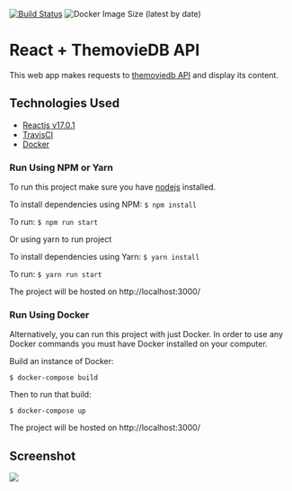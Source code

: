 [![Build Status](https://travis-ci.com/caocmai/react-themoviedb.svg?branch=main)](https://travis-ci.org/caocmai/react-themoviedb)
![Docker Image Size (latest by date)](https://img.shields.io/docker/image-size/caocmai/react-themoviedb)
# React + ThemovieDB API 
This web app makes requests to [themoviedb API](https://developers.themoviedb.org/3/getting-started/introduction) and display its content.

## Technologies Used
- [Reactjs v17.0.1](https://reactjs.org/)
- [TravisCI](https://travis-ci.com/)
- [Docker](https://www.docker.com/)

### Run Using NPM or Yarn
To run this project make sure you have [nodejs](https://nodejs.org/en/) installed. 

To install dependencies using NPM: ```$ npm install```

To run: ```$ npm run start```

Or using yarn to run project

To install dependencies using Yarn: ```$ yarn install```

To run: ```$ yarn run start```

The project will be hosted on http://localhost:3000/

### Run Using Docker
Alternatively, you can run this project with just Docker. In order to use any Docker commands you must have Docker installed on your computer.

Build an instance of Docker:

```$ docker-compose build```

Then to run that build:

```$ docker-compose up```

The project will be hosted on http://localhost:3000/

## Screenshot
![](screenshots/screenshot2.png)

